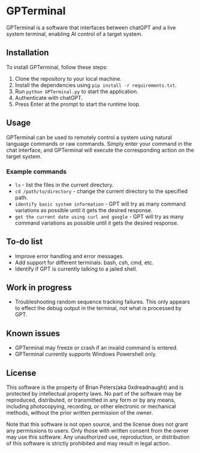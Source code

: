 # GPTerminal

GPTerminal is a software that interfaces between chatGPT and a live system terminal, enabling AI control of a target system.

## Installation

To install GPTerminal, follow these steps:

1. Clone the repository to your local machine.
2. Install the dependencies using `pip install -r requirements.txt`.
3. Run `python GPTerminal.py` to start the application.
4. Authenticate with chatGPT.
5. Press Enter at the prompt to start the runtime loop.

## Usage

GPTerminal can be used to remotely control a system using natural language commands or raw commands. Simply enter your command in the chat interface, and GPTerminal will execute the corresponding action on the target system.

### Example commands

- `ls` - list the files in the current directory.
- `cd /path/to/directory` - change the current directory to the specified path.
- `identify basic system information` - GPT will try as many command variations as possible until it gets the desired response.
- `get the current date using curl and google` - GPT will try as many command variations as possible until it gets the desired response.

## To-do list

- Improve error handling and error messages.
- Add support for different terminals: bash, csh, cmd, etc.
- Identify if GPT is currently talking to a jailed shell.

## Work in progress

- Troubleshooting random sequence tracking failures. This only appears to effect the debug output in the terminal, not what is processed by GPT.

## Known issues

- GPTerminal may freeze or crash if an invalid command is entered.
- GPTerminal currently supports Windows Powershell only.

## License

This software is the property of Brian Peters(aka 0xdreadnaught) and is protected by intellectual property laws. No part of the software may be reproduced, distributed, or transmitted in any form or by any means, including photocopying, recording, or other electronic or mechanical methods, without the prior written permission of the owner.

Note that this software is not open source, and the license does not grant any permissions to users. Only those with written consent from the owner may use this software. Any unauthorized use, reproduction, or distribution of this software is strictly prohibited and may result in legal action.

